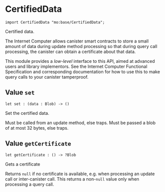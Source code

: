 # CertifiedData

```motoko name=import
import CertifiedData "mo:base/CertifiedData";
```

Certified data.

The Internet Computer allows canister smart contracts to store a small amount of data during
update method processing so that during query call processing, the canister can obtain
a certificate about that data.

This module provides a _low-level_ interface to this API, aimed at advanced
users and library implementors. See the Internet Computer Functional
Specification and corresponding documentation for how to use this to make query
calls to your canister tamperproof.

## Value `set`
```motoko no-repl
let set : (data : Blob) -> ()
```

Set the certified data.

Must be called from an update method, else traps.
Must be passed a blob of at most 32 bytes, else traps.

## Value `getCertificate`
```motoko no-repl
let getCertificate : () -> ?Blob
```

Gets a certificate

Returns `null` if no certificate is available, e.g. when processing an
update call or inter-canister call. This returns a non-`null` value only
when processing a query call.
